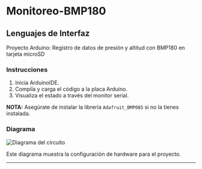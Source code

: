 # Monitoreo-BMP180

## Lenguajes de Interfaz

Proyecto Arduino: Registro de datos de presión y altitud con BMP180 en tarjeta microSD

### Instrucciones

1. Inicia ArduinoIDE.
2. Compila y carga el código a la placa Arduino.
3. Visualiza el estado a través del monitor serial.

**NOTA:** Asegúrate de instalar la librería `Adafruit_BMP085` si no la tienes instalada.

### Diagrama

![Diagrama del circuito](imagen.png)

Este diagrama muestra la configuración de hardware para el proyecto.

---



